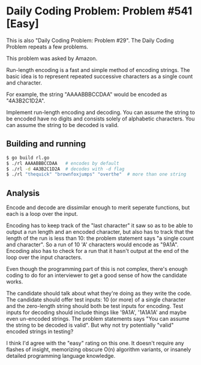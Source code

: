 # Daily Coding Problem: Problem #541 [Easy]

This is also "Daily Coding Problem: Problem #29".
The Daily Coding Problem repeats a few problems.

This problem was asked by Amazon.

Run-length encoding is a fast and simple method of encoding strings. The
basic idea is to represent repeated successive characters as a single
count and character.

For example, the string "AAAABBBCCDAA" would be encoded as "4A3B2C1D2A".

Implement run-length encoding and decoding. You can assume the string to
be encoded have no digits and consists solely of alphabetic characters.
You can assume the string to be decoded is valid.

## Building and running

```sh
$ go build rl.go
$ ./rl AAAABBBCCDAA   # encodes by default
$ ./rl -d 4A3B2C1D2A  # decodes with -d flag
$ ./rl "thequick" "brownfoxjumps" "overthe"  # more than one string
```

## Analysis

Encode and decode are dissimilar enough to merit seperate functions,
but each is a loop over the input.

Encoding has to keep track of the "last character" it saw
so as to be able to output a run length and an encoded character,
but also has to track that the length of the run is less than 10:
the problem statement says "a single count and character".
So a run of 10 'A' characters would encode as "9A1A".
Encoding also has to check for a run that it hasn't output
at the end of the loop over the input characters.

Even though the programming part of this is not complex,
there's enough coding to do for an interviewer to get a good
sense of how the candidate works.

The candidate should talk about what they're doing as they
write the code.
The candidate should offer test inputs:
10 (or more) of a single character
and the zero-length string
should both be test inputs for encoding.
Test inputs for decoding should include things like '9A1A',
'1A1A1A' and maybe even un-encoded strings.
The problem statements says "You can assume the string to be decoded is valid".
But why not try potentially "valid" encoded strings in testing?

I think I'd agree with the "easy" rating on this one.
It doesn't require any flashes of insight,
memorizing obscure O(n) algorithm variants,
or insanely detailed programming language knowledge.
